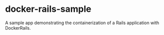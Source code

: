 # docker-rails-sample
A sample app demonstrating the containerization of a Rails application with DockerRails. 
